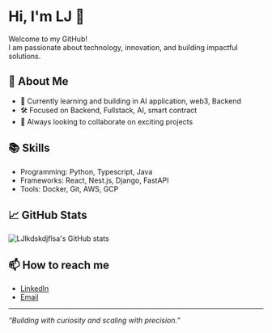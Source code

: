 # Hi, I'm LJ 👋

Welcome to my GitHub!  
I am passionate about technology, innovation, and building impactful solutions.

## 🚀 About Me
- 🌱 Currently learning and building in AI application, web3, Backend
- 🛠️ Focused on Backend, Fullstack, AI, smart contract
- 🔭 Always looking to collaborate on exciting projects

## 📚 Skills
- Programming: Python, Typescript, Java
- Frameworks: React, Nest.js, Django, FastAPI
- Tools: Docker, Git, AWS, GCP

## 📈 GitHub Stats
![LJlkdskdjflsa's GitHub stats](https://github-readme-stats.vercel.app/api?username=LJlkdskdjflsa&show_icons=true&theme=default)

## 📫 How to reach me
- [LinkedIn](https://www.linkedin.com/in/your-profile)  
- [Email](mailto:your-email@example.com)

---

_“Building with curiosity and scaling with precision.”_
